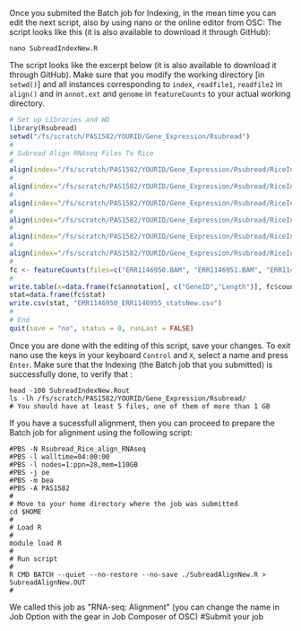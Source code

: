Once you submited the Batch job for Indexing, in the mean time you can edit the next script, also by using nano or the online editor from OSC:
The script looks like this (it is also available to download it through GitHub):
```
nano SubreadIndexNew.R
```
The script looks like the excerpt below (it is also available to download it through GitHub). Make sure that you modify the working directory [in ```setwd()```] and all instances corresponding to ```index```, ```readfile1```, ```readfile2``` in ```align()``` and in ```annot.ext``` and ```genome``` in ```featureCounts``` to your actual working directory.
```R
# Set up Libraries and WD
library(Rsubread)
setwd("/fs/scratch/PAS1582/YOURID/Gene_Expression/Rsubread")
#
# Subread Align RNAseq Files To Rice
#
align(index="/fs/scratch/PAS1582/YOURID/Gene_Expression/Rsubread/RiceIndex", readfile1="/fs/scratch/PAS1582/YOURID/Gene_Expression/Raw_Data/ERR1146950_1.fastq.gz", readfile2="/fs/scratch/PAS1582/YOURID/Gene_Expression/Raw_Data/ERR1146950_2.fastq.gz", input_format="gzFASTQ", output_format="BAM", output_file="ERR1146950.BAM", nsubreads=14, maxMismatches=5, nthreads=20, phredOffset=33, unique=TRUE, minFragLength=50, maxFragLength=600, PE_orientation="fr", nTrim5=0, nTrim3=0, readGroupID=NULL, readGroup=NULL, color2base=FALSE, DP_GapOpenPenalty=-1, DP_GapExtPenalty=0, DP_MismatchPenalty=0, DP_MatchScore=2)
#
align(index="/fs/scratch/PAS1582/YOURID/Gene_Expression/Rsubread/RiceIndex", readfile1="/fs/scratch/PAS1582/YOURID/Gene_Expression/Raw_Data/ERR1146951_1.fastq.gz", readfile2="/fs/scratch/PAS1582/YOURID/Gene_Expression/Raw_Data/ERR1146951_2.fastq.gz", input_format="gzFASTQ", output_format="BAM", output_file="ERR1146951.BAM", nsubreads=14, maxMismatches=5, nthreads=20, phredOffset=33, unique=TRUE, minFragLength=50, maxFragLength=600, PE_orientation="fr", nTrim5=0, nTrim3=0, readGroupID=NULL, readGroup=NULL, color2base=FALSE, DP_GapOpenPenalty=-1, DP_GapExtPenalty=0, DP_MismatchPenalty=0, DP_MatchScore=2)
#
align(index="/fs/scratch/PAS1582/YOURID/Gene_Expression/Rsubread/RiceIndex", readfile1="/fs/scratch/PAS1582/YOURID/Gene_Expression/Raw_Data/ERR1146952_1.fastq.gz", readfile2="/fs/scratch/PAS1582/YOURID/Gene_Expression/Raw_Data/ERR1146952_2.fastq.gz", input_format="gzFASTQ", output_format="BAM", output_file="ERR1146952.BAM", nsubreads=14, maxMismatches=5, nthreads=20, phredOffset=33, unique=TRUE, minFragLength=50, maxFragLength=600, PE_orientation="fr", nTrim5=0, nTrim3=0, readGroupID=NULL, readGroup=NULL, color2base=FALSE, DP_GapOpenPenalty=-1, DP_GapExtPenalty=0, DP_MismatchPenalty=0, DP_MatchScore=2)
#
align(index="/fs/scratch/PAS1582/YOURID/Gene_Expression/Rsubread/RiceIndex", readfile1="/fs/scratch/PAS1582/YOURID/Gene_Expression/Raw_Data/ERR1146953_1.fastq.gz", readfile2="/fs/scratch/PAS1582/YOURID/Gene_Expression/Raw_Data/ERR1146953_2.fastq.gz", input_format="gzFASTQ", output_format="BAM", output_file="ERR1146953.BAM", nsubreads=14, maxMismatches=5, nthreads=20, phredOffset=33, unique=TRUE, minFragLength=50, maxFragLength=600, PE_orientation="fr", nTrim5=0, nTrim3=0, readGroupID=NULL, readGroup=NULL, color2base=FALSE, DP_GapOpenPenalty=-1, DP_GapExtPenalty=0, DP_MismatchPenalty=0, DP_MatchScore=2)
#
align(index="/fs/scratch/PAS1582/YOURID/Gene_Expression/Rsubread/RiceIndex", readfile1="/fs/scratch/PAS1582/YOURID/Gene_Expression/Raw_Data/ERR1146954_1.fastq.gz", readfile2="/fs/scratch/PAS1582/YOURID/Gene_Expression/Raw_Data/ERR1146954_2.fastq.gz", input_format="gzFASTQ", output_format="BAM", output_file="ERR1146954.BAM", nsubreads=14, maxMismatches=5, nthreads=20, phredOffset=33, unique=TRUE, minFragLength=50, maxFragLength=600, PE_orientation="fr", nTrim5=0, nTrim3=0, readGroupID=NULL, readGroup=NULL, color2base=FALSE, DP_GapOpenPenalty=-1, DP_GapExtPenalty=0, DP_MismatchPenalty=0, DP_MatchScore=2)
#
align(index="/fs/scratch/PAS1582/YOURID/Gene_Expression/Rsubread/RiceIndex", readfile1="/fs/scratch/PAS1582/YOURID/Gene_Expression/Raw_Data/ERR1146955_1.fastq.gz", readfile2="/fs/scratch/PAS1582/YOURID/Gene_Expression/Raw_Data/ERR1146955_2.fastq.gz", input_format="gzFASTQ", output_format="BAM", output_file="ERR1146955.BAM", nsubreads=14, maxMismatches=5, nthreads=20, phredOffset=33, unique=TRUE, minFragLength=50, maxFragLength=600, PE_orientation="fr", nTrim5=0, nTrim3=0, readGroupID=NULL, readGroup=NULL, color2base=FALSE, DP_GapOpenPenalty=-1, DP_GapExtPenalty=0, DP_MismatchPenalty=0, DP_MatchScore=2)
#
fc <- featureCounts(files=c("ERR1146950.BAM", "ERR1146951.BAM", "ERR1146952.BAM", "ERR1146953.BAM", "ERR1146954.BAM", "ERR1146955.BAM"), annot.ext="/fs/scratch/PAS1582/YOURID/Gene_Expression/RiceSeq/all.gff3", isGTFAnnotationFile=TRUE, GTF.featureType="gene", GTF.attrType="ID", useMetaFeatures=TRUE, countMultiMappingReads=TRUE, fraction=TRUE, genome="/fs/scratch/PAS1582/YOURID/Gene_Expression/RiceSeq/rice_r7_masked_seqs.fasta", isPairedEnd=TRUE, autosort=TRUE, nthreads=20)
#
write.table(x=data.frame(fc$annotation[, c("GeneID","Length")], fc$counts,stringsAsFactors=FALSE), file="ERR1146950_ERR1146955_total_counts.txt", quote=FALSE, sep="\t", row.names=FALSE)
stat=data.frame(fc$stat)
write.csv(stat, "ERR1146950_ERR1146955_statsNew.csv")
#
# End
quit(save = "no", status = 0, runLast = FALSE)
```
Once you are done with the editing of this script, save your changes. To exit nano use the keys in your keyboard ```Control``` and ```X```, select a name and press ```Enter```.
Make sure that the Indexing (the Batch job that you submitted) is successfully done, to verify that :
```
head -100 SubreadIndexNew.Rout
ls -lh /fs/scratch/PAS1582/YOURID/Gene_Expression/Rsubread/
# You should have at least 5 files, one of them of more than 1 GB
```
If you have a sucessfull alignment, then you can proceed to prepare the Batch job for alignment using the following script:
```Shell
#PBS -N Rsubread_Rice_align_RNAseq
#PBS -l walltime=04:00:00
#PBS -l nodes=1:ppn=28,mem=110GB
#PBS -j oe
#PBS -m bea
#PBS -A PAS1582
#
# Move to your home directory where the job was submitted
cd $HOME
#
# Load R
#
module load R
#
# Run script
#
R CMD BATCH --quiet --no-restore --no-save ./SubreadAlignNew.R > SubreadAlignNew.OUT
#
```
We called this job as "RNA-seq: Alignment" (you can change the name in Job Option with the gear in Job Composer of OSC)
#Submit your job
